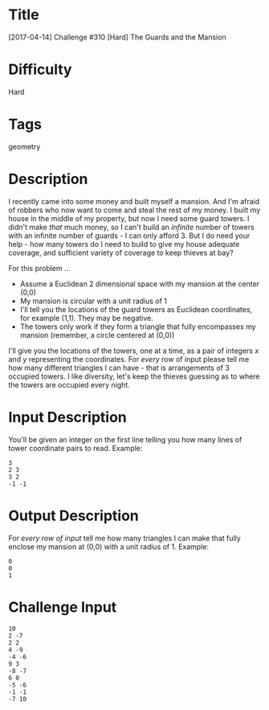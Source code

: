 # Title

[2017-04-14] Challenge #310 [Hard] The Guards and the Mansion

# Difficulty

Hard

# Tags

geometry

# Description

I recently came into some money and built myself a mansion. And I'm afraid of robbers who now want to come and steal the rest of my money. I built my house in the middle of my property, but now I need some guard towers. I didn't make *that* much money, so I can't build an *infinite* number of towers with an infinite number of guards - I can only afford 3. But I do need your help - how many towers do I need to build to give my house adequate coverage, and sufficient variety of coverage to keep thieves at bay?

For this problem ...

- Assume a Euclidean 2 dimensional space with my mansion at the center (0,0)
- My mansion is circular with a unit radius of 1
- I'll tell you the locations of the guard towers as Euclidean coordinates, for example (1,1). They may be negative.
- The towers only work if they form a triangle that fully encompasses my mansion (remember, a circle centered at (0,0))

I'll give you the locations of the towers, one at a time, as a pair of integers *x* and *y* representing the coordinates. For *every* row of input please tell me how many different triangles I can have - that is arrangements of 3 occupied towers. I like diversity, let's keep the thieves guessing as to where the towers are occupied every night.

# Input Description

You'll be given an integer on the first line telling you how many lines of tower coordinate pairs to read. Example:

    3
    2 3
    3 2
    -1 -1

# Output Description

For *every row of input* tell me how many triangles I can make that fully enclose my mansion at (0,0) with a unit radius of 1. Example:

    0
    0
    1

# Challenge Input

    10
    2 -7
    2 2
    4 -9
    -4 -6
    9 3
    -8 -7
    6 0
    -5 -6
    -1 -1
    -7 10
